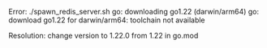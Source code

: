 Error:
./spawn_redis_server.sh
go: downloading go1.22 (darwin/arm64)
go: download go1.22 for darwin/arm64: toolchain not available

Resolution:
change version to 1.22.0 from 1.22 in go.mod
